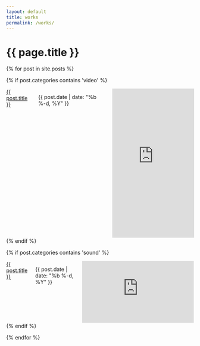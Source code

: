 ```yaml
---
layout: default
title: works
permalink: /works/
---
```


<div class="row" id="intro">
  <h1>{{ page.title }}</h1>
</div>


{% for post in site.posts %}

 {% if post.categories contains 'video' %}
  <div class="small-12 large-4 medium-5 columns">
    <a href="{{ post.url | prepend: site.baseurl }}">{{ post.title }}</a>
    <p>{{ post.date | date: "%b %-d, %Y" }}</p>
    <div class="videoWrapper">
      <iframe src="https://player.vimeo.com/video/{{ post.videourl }}?title=0&byline=0&portrait=0" width="100%" height="400" frameborder="0" webkitallowfullscreen mozallowfullscreen allowfullscreen></iframe>
    </div>
  </div>
 {% endif %} 

 {% if post.categories contains 'sound' %}	
  <div class="small-12 large-4 medium-5 columns">
   <a href="{{ post.url | prepend: site.baseurl }}">{{ post.title }}</a>
   <p>{{ post.date | date: "%b %-d, %Y" }}</p>
   <iframe width="100%" height="166" scrolling="no" frameborder="no" src="https://w.soundcloud.com/player/?url=https%3A//api.soundcloud.com/tracks/{{post.sound}}&amp;color=ff5500&amp;auto_play=false&amp;hide_related=false&amp;show_comments=true&amp;show_user=true&amp;show_reposts=false"></iframe>
  </div>
 {% endif %}

{% endfor %}